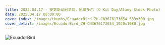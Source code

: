 ```yaml
---
title: 2025.04.17 - 安第斯动冠伞鸟，厄瓜多尔 (© Kit Day/Alamy Stock Photo)
date: 2025.04.17 00:00:00
cover_index: /images/thumbs/EcuadorBird_ZH-CN3676173654_533x300.jpg
cover_detail: /images/EcuadorBird_ZH-CN3676173654_1920x1080.jpg
---
```


![EcuadorBird](/images/EcuadorBird_ZH-CN3676173654_1920x1080.jpg)
